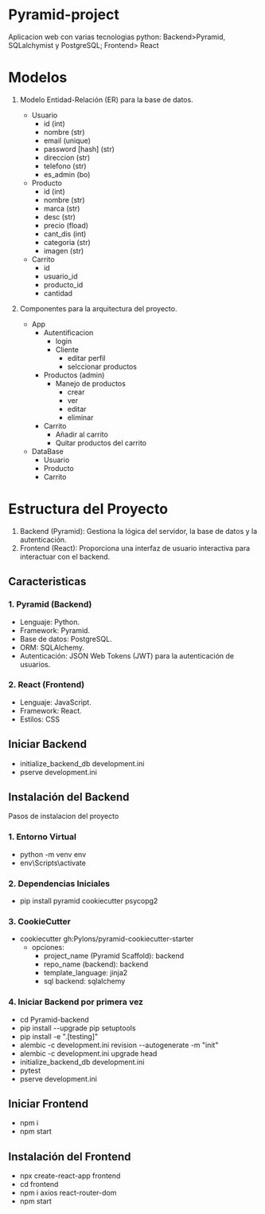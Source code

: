 # Pyramid-project
Aplicacion web con varias tecnologias python: Backend>Pyramid, SQLalchymist y PostgreSQL; Frontend> React

# Modelos
1. Modelo Entidad-Relación (ER) para la base de datos.

   - Usuario
     - id (int)
     - nombre (str)
     - email (unique)
     - password [hash] (str)
     - direccion (str)
     - telefono (str)
     - es_admin (bo)
   - Producto
     - id (int)
     - nombre (str)
     - marca (str)
     - desc (str)
     - precio (fload)
     - cant_dis (int)
     - categoria (str)
     - imagen (str)
   - Carrito
     - id
     - usuario_id
     - producto_id
     - cantidad 


2. Componentes para la arquitectura del proyecto.
   - App
     - Autentificacion
       - login
       - Cliente
         - editar perfil
         - selccionar productos
     - Productos (admin)
       - Manejo de productos
         - crear
         - ver
         - editar
         - eliminar
     - Carrito
       - Añadir al carrito
       - Quitar productos del carrito
   - DataBase
     - Usuario
     - Producto
     - Carrito


# Estructura del Proyecto
1. Backend (Pyramid): Gestiona la lógica del servidor, la base de datos y la autenticación.
2. Frontend (React): Proporciona una interfaz de usuario interactiva para interactuar con el backend.

## Caracteristicas

### 1. Pyramid (Backend)
- Lenguaje: Python.
- Framework: Pyramid.
- Base de datos: PostgreSQL.
- ORM: SQLAlchemy.
- Autenticación: JSON Web Tokens (JWT) para la autenticación de usuarios.

### 2. React (Frontend)
- Lenguaje: JavaScript.
- Framework: React.
- Estilos: CSS

## Iniciar Backend
- initialize_backend_db development.ini
- pserve development.ini

## Instalación del Backend
Pasos de instalacion del proyecto

### 1. Entorno Virtual
- python -m venv env
- env\Scripts\activate

### 2. Dependencias Iniciales
- pip install pyramid cookiecutter psycopg2 

### 3. CookieCutter
- cookiecutter gh:Pylons/pyramid-cookiecutter-starter
  - opciones: 
    - project_name (Pyramid Scaffold): backend
    - repo_name (backend): backend
    - template_language: jinja2
    - sql backend: sqlalchemy

### 4. Iniciar Backend por primera vez

- cd Pyramid-backend
- pip install --upgrade pip setuptools
- pip install -e ".[testing]"
- alembic -c development.ini revision --autogenerate -m "init"
- alembic -c development.ini upgrade head
- initialize_backend_db development.ini
- pytest
- pserve development.ini

## Iniciar Frontend
- npm i
- npm start

## Instalación del Frontend
- npx create-react-app frontend
- cd frontend
- npm i axios react-router-dom
- npm start
